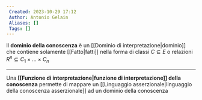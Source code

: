 ```yaml
---
 Created: 2023-10-29 17:12
 Author: Antonio Gelain
 Aliases: []
 Tags: []
---
```


Il **dominio della conoscenza** è un [[Dominio di interpretazione|dominio]] che contiene solamente [[Fatto|fatti]] nella forma di classi $C \subseteq E$ o relazioni $R^{n} \subseteq C_{1} \times ... \times C_{n}$

---

Una **[[Funzione di interpretazione|funzione di interpretazione]] della conoscenza** permette di mappare un [[Linguaggio asserzionale|linguaggio della conoscenza asserzionale]] ad un dominio della conoscenza